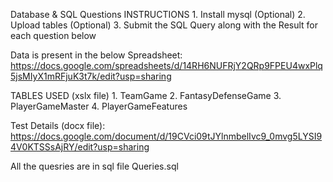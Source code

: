 Database & SQL Questions
INSTRUCTIONS
    1. Install mysql (Optional)
    2. Upload tables (Optional)
    3. Submit the SQL Query along with the Result for each question below

Data is present in the below Spreadsheet:
https://docs.google.com/spreadsheets/d/14RH6NUFRjY2QRp9FPEU4wxPlq5jsMIyX1mRFjuK3t7k/edit?usp=sharing

TABLES USED (xslx file)
    1. TeamGame
    2. FantasyDefenseGame
    3. PlayerGameMaster
    4. PlayerGameFeatures
    
Test Details (docx file):
https://docs.google.com/document/d/19CVci09tJYlnmbelIvc9_0mvg5LYSI94V0KTSSsAjRY/edit?usp=sharing

All the quesries are in sql file Queries.sql
